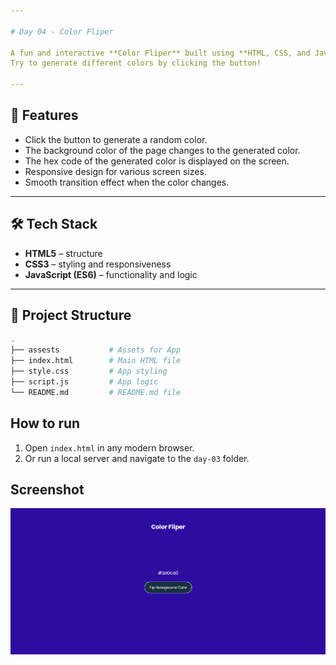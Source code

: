 ```yaml
---

# Day 04 - Color Fliper

A fun and interactive **Color Fliper** built using **HTML, CSS, and JavaScript**.  
Try to generate different colors by clicking the button!

---
```


## 🚀 Features
- Click the button to generate a random color.  
- The background color of the page changes to the generated color.
- The hex code of the generated color is displayed on the screen.  
- Responsive design for various screen sizes.
- Smooth transition effect when the color changes.  

---

## 🛠️ Tech Stack
- **HTML5** – structure  
- **CSS3** – styling and responsiveness  
- **JavaScript (ES6)** – functionality and logic  

---

## 📂 Project Structure
```bash
.
├── assests           # Assets for App
├── index.html        # Main HTML file
├── style.css         # App styling
├── script.js         # App logic
└── README.md         # README.md file
```

## How to run
1. Open `index.html` in any modern browser.  
2. Or run a local server and navigate to the `day-03` folder.  

## Screenshot
![Day 04 Screenshot](./assets/day-04.png)
